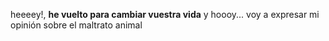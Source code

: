 heeeey!, **he vuelto para cambiar vuestra vida** y hoooy... voy a expresar mi opinión sobre el maltrato animal

